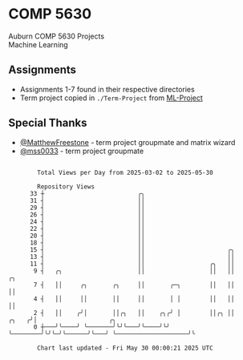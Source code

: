 # COMP 5630
Auburn COMP 5630 Projects  
Machine Learning

## Assignments
- Assignments 1-7 found in their respective directories
- Term project copied in `./Term-Project` from [ML-Project](https://github.com/wumphlett/ML-Project)

## Special Thanks
- [@MatthewFreestone](https://github.com/MatthewFreestone) - term project groupmate and matrix wizard
- [@mss0033](https://github.com/mss0033) - term project groupmate

```

        Total Views per Day from 2025-03-02 to 2025-05-30

        Repository Views
      33 ┼                          ╭╮
      31 ┤                          ││
      29 ┤                          ││
      26 ┤                          ││
      24 ┤                          ││
      22 ┤                          ││
      20 ┤                          ││
      18 ┤                          ││
      15 ┤                          ││                       ╭╮
      13 ┤                          ││                       ││
      11 ┤                          ││                  ╭╮   ││
       9 ┤   ╭╮                     ││                  ││   ││            ╭╮
       7 ┤   ││     ╭╮       ╭╮     ││       ╭─╮        ││   ││            ││
       4 ┤   ││     ││       ││     ││       │ │        ││   ││            ││
       2 ┤   ││    ╭╯│       ││╭╮   ││    ╭╮╭╯ │        ││╭╮ ││      ╭╮   ╭╯│                    ╭╮
       0 ┼───╯╰────╯ ╰───────╯╰╯╰───╯╰────╯╰╯  ╰────────╯╰╯╰─╯╰──────╯╰───╯ ╰────────────────────╯╰

        Chart last updated - Fri May 30 00:00:21 2025 UTC
        
```
